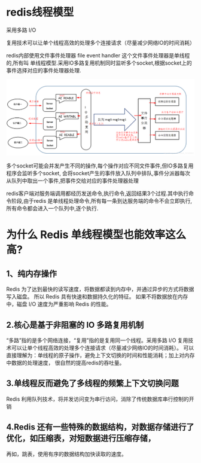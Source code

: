# redis线程模型

采用多路 I/O 

 复用技术可以让单个线程高效的处理多个连接请求（尽量减少网络IO的时间消耗）

redis内部使用文件事件处理器 file event handler 这个文件事件处理器是单线程的,所有叫
单线程模型.采用IO多路复用机制同时监听多个socket,根据socket上的事件选择对应的事件处理器处理.

![image](https://github.com/williamzhang11/fastArchDegin/blob/master/src/main/java/com/xiu/fastarchdegin/image/redisthread.png)


多个socket可能会并发产生不同的操作,每个操作对应不同文件事件,但IO多路复用程序会监听多个socket,
会将socket产生的事件放入队列中排队,事件分派器每次从队列中取出一个事件,把事件交给对应的事件处理器处理

redis客户端对服务端调用都经历发送命令,执行命令,返回结果3个过程.其中执行命令阶段,由于redis
是单线程处理命令,所有每一条到达服务端的命令不会立即执行,所有命令都会进入一个队列中,逐个执行.


# 为什么 Redis 单线程模型也能效率这么高?

## 1、纯内存操作

Redis 为了达到最快的读写速度，将数据都读到内存中，并通过异步的方式将数据写入磁盘。
所以 Redis 具有快速和数据持久化的特征。
如果不将数据放在内存中，磁盘 I/O 速度为严重影响 Redis 的性能。

## 2.核心是基于非阻塞的 IO 多路复用机制

 “多路”指的是多个网络连接，“复用”指的是复用同一个线程。采用多路 I/O 
 复用技术可以让单个线程高效的处理多个连接请求（尽量减少网络IO的时间消耗）。
 可以直接理解为：单线程的原子操作，避免上下文切换的时间和性能消耗；加上对内存中数据的处理速度，
 很自然的提高redis的吞吐量。

## 3.单线程反而避免了多线程的频繁上下文切换问题

Redis 利用队列技术，将并发访问变为串行访问，消除了传统数据库串行控制的开销

## 4.Redis 还有一些特殊的数据结构，对数据存储进行了优化，如压缩表，对短数据进行压缩存储，
再如，跳表，使用有序的数据结构加快读取的速度。













